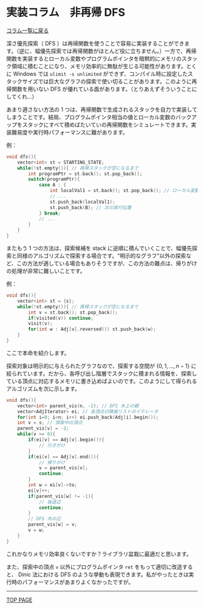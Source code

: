 # 実装コラム　非再帰 DFS

[コラム一覧に戻る](../index.md)

深さ優先探索（ DFS ）は再帰関数を使うことで容易に実装することができます。（逆に、幅優先探索では再帰関数がほとんど役に立ちません。）一方で、再帰関数を実装するとローカル変数やプログラムポインタを暗黙的にメモリのスタック領域に積むことになり、メモリ効率的に無駄が生じる可能性があります。とくに Windows では `ulimit -s unlimited` ができず、コンパイル時に設定したスタックサイズでは巨大なグラフの探索で使い切ることがあります。このように再帰関数を用いない DFS が優れている面があります。（とりあえずそういうことにしてくれ...）

あまり適さない方法の 1 つは、再帰関数で生成されるスタックを自力で実装してしまうことです。結局、プログラムポインタ相当の値とローカル変数のバックアップをスタックにすべて積めばたいていの再帰関数をシミュレートできます。実装難易度や実行時パフォーマンスに難があります。

例：

```c++
void dfs(){
    vector<int> st = STARTING_STATE;
    while(!st.empty()){ // 再帰スタックが空になるまで
        int programPtr = st.back(); st.pop_back();
        switch(programPtr){
            case A : {
                int localVal1 = st.back(); st.pop_back(); // ローカル変数を復元
                // ...
                st.push_back(localVal1);
                st.push_back(B); // 次の実行位置
            } break;
            // ...
        }
    }
}
```

またもう 1 つの方法は、探索候補を stack に逆順に積んでいくことで、幅優先探索と同様のアルゴリズムで探索する場合です。"明示的なグラフ"以外の探索など、この方法が適している場合もありそうですが、この方法の難点は、帰りがけの処理が非常に難しいことです。

例：

```c++
void dfs(){
    vector<int> st = {s};
    while(!st.empty()){ // 再帰スタックが空になるまで
        int v = st.back(); st.pop_back();
        if(visited(v)) continue;
        visit(v);
        for(int w : Adj[v].reversed()) st.push_back(w);
    }
}
```

ここで本命を紹介します。

探索対象は明示的に与えられたグラフなので、探索する空間が $\lbrace 0,1,\ldots ,n-1 \rbrace$ に絞られています。だから、各呼び出し階層でスタックに積まれる情報を、探索している頂点に対応するメモリに書き込めばよいのです。このようにして得られるアルゴリズムを次に示します。

```c++
void dfs(){
    vector<int> parent_vis(n, -1); // DFS 木上の親
    vector<AdjIterator> ei; // 各頂点の隣接リストのイテレータ
    for(int i=0; i<n; i++) ei.push_back(Adj[i].begin());
    int v = s; // 探索中の頂点
    parent_vis[v] = -2;
    while(v >= 0){
        if(ei[v] == Adj[v].begin()){
            // 行きがけ
        }
        if(ei[v] == Adj[v].end()){
            // 帰りがけ
            v = parent_vis[v];
            continue;
        }
        int w = ei[v]->to;
        ei[v]++;
        if(parent_vis[w] != -1){
            // 後退辺
            continue;
        }
        // DFS 木の辺
        parent_vis[w] = v;
        v = w;
    }
}
```

これかなりメモリ効率良くないですか？ライブラリ盆栽に最適だと思います。

また、探索中の頂点 `v` 以外にプログラムポインタ `ret` をもって適切に改造すると、 Dinic 法における DFS のような挙動も表現できます。私がやったときは実行時のパフォーマンスがあまりよくなかったですが。

---

[TOP PAGE](https://nachiavivias.github.io/cp-library/)
